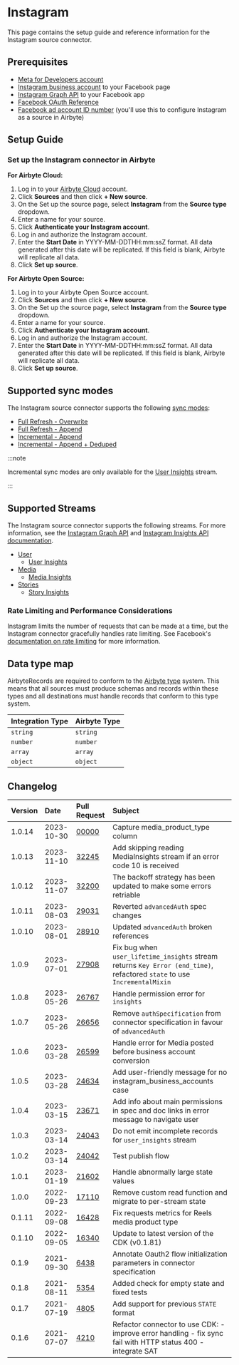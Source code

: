 # Instagram

This page contains the setup guide and reference information for the Instagram source connector.

## Prerequisites

- [Meta for Developers account](https://developers.facebook.com)
- [Instagram business account](https://www.facebook.com/business/help/898752960195806) to your Facebook page
- [Instagram Graph API](https://developers.facebook.com/docs/instagram-api/) to your Facebook app
- [Facebook OAuth Reference](https://developers.facebook.com/docs/instagram-basic-display-api/reference)
- [Facebook ad account ID number](https://www.facebook.com/business/help/1492627900875762) (you'll use this to configure Instagram as a source in Airbyte)

## Setup Guide

### Set up the Instagram connector in Airbyte

<!-- env:cloud -->

**For Airbyte Cloud:**

1. Log in to your [Airbyte Cloud](https://cloud.airbyte.com/workspaces) account.
2. Click **Sources** and then click **+ New source**.
3. On the Set up the source page, select **Instagram** from the **Source type** dropdown.
4. Enter a name for your source.
5. Click **Authenticate your Instagram account**.
6. Log in and authorize the Instagram account.
7. Enter the **Start Date** in YYYY-MM-DDTHH:mm:ssZ format. All data generated after this date will be replicated. If this field is blank, Airbyte will replicate all data.
8. Click **Set up source**.
<!-- /env:cloud -->

<!-- env:oss -->

**For Airbyte Open Source:**

1. Log in to your Airbyte Open Source account.
2. Click **Sources** and then click **+ New source**.
3. On the Set up the source page, select **Instagram** from the **Source type** dropdown.
4. Enter a name for your source.
5. Click **Authenticate your Instagram account**.
6. Log in and authorize the Instagram account.
7. Enter the **Start Date** in YYYY-MM-DDTHH:mm:ssZ format. All data generated after this date will be replicated. If this field is blank, Airbyte will replicate all data.
8. Click **Set up source**.
<!-- /env:oss -->

## Supported sync modes

The Instagram source connector supports the following [sync modes](https://docs.airbyte.com/cloud/core-concepts#connection-sync-modes):

- [Full Refresh - Overwrite](https://docs.airbyte.com/understanding-airbyte/connections/full-refresh-overwrite/)
- [Full Refresh - Append](https://docs.airbyte.com/understanding-airbyte/connections/full-refresh-append)
- [Incremental - Append](https://docs.airbyte.com/understanding-airbyte/connections/incremental-append)
- [Incremental - Append + Deduped](https://docs.airbyte.com/understanding-airbyte/connections/incremental-append-deduped)

:::note

Incremental sync modes are only available for the [User Insights](https://developers.facebook.com/docs/instagram-api/reference/ig-user/insights) stream.

:::

## Supported Streams

The Instagram source connector supports the following streams. For more information, see the [Instagram Graph API](https://developers.facebook.com/docs/instagram-api/) and [Instagram Insights API documentation](https://developers.facebook.com/docs/instagram-api/guides/insights/).

- [User](https://developers.facebook.com/docs/instagram-api/reference/ig-user)
  - [User Insights](https://developers.facebook.com/docs/instagram-api/reference/ig-user/insights)
- [Media](https://developers.facebook.com/docs/instagram-api/reference/ig-user/media)
  - [Media Insights](https://developers.facebook.com/docs/instagram-api/reference/ig-media/insights)
- [Stories](https://developers.facebook.com/docs/instagram-api/reference/ig-user/stories/)
  - [Story Insights](https://developers.facebook.com/docs/instagram-api/reference/ig-media/insights)

### Rate Limiting and Performance Considerations

Instagram limits the number of requests that can be made at a time, but the Instagram connector gracefully handles rate limiting. See Facebook's [documentation on rate limiting](https://developers.facebook.com/docs/graph-api/overview/rate-limiting/#instagram-graph-api) for more information.

## Data type map

AirbyteRecords are required to conform to the [Airbyte type](https://docs.airbyte.com/understanding-airbyte/supported-data-types/) system. This means that all sources must produce schemas and records within these types and all destinations must handle records that conform to this type system.

| Integration Type | Airbyte Type |
| :--------------- | :----------- |
| `string`         | `string`     |
| `number`         | `number`     |
| `array`          | `array`      |
| `object`         | `object`     |

## Changelog

| Version | Date       | Pull Request                                             | Subject                                                                                                                        |
|:--------|:-----------| :------------------------------------------------------- |:-------------------------------------------------------------------------------------------------------------------------------|
| 1.0.14  | 2023-10-30 | [00000](https://github.com/airbytehq/airbyte/pull/00000) | Capture media_product_type column                                                                                              |
| 1.0.13  | 2023-11-10 | [32245](https://github.com/airbytehq/airbyte/pull/32245) | Add skipping reading MediaInsights stream if an error code 10 is received                                                      |
| 1.0.12  | 2023-11-07 | [32200](https://github.com/airbytehq/airbyte/pull/32200) | The backoff strategy has been updated to make some errors retriable                                                            |
| 1.0.11  | 2023-08-03 | [29031](https://github.com/airbytehq/airbyte/pull/29031) | Reverted `advancedAuth` spec changes                                                                                           |
| 1.0.10  | 2023-08-01 | [28910](https://github.com/airbytehq/airbyte/pull/28910) | Updated `advancedAuth` broken references                                                                                       |
| 1.0.9   | 2023-07-01 | [27908](https://github.com/airbytehq/airbyte/pull/27908) | Fix bug when `user_lifetime_insights` stream returns `Key Error (end_time)`, refactored `state` to use `IncrementalMixin`      |
| 1.0.8   | 2023-05-26 | [26767](https://github.com/airbytehq/airbyte/pull/26767) | Handle permission error for `insights`                                                                                         |
| 1.0.7   | 2023-05-26 | [26656](https://github.com/airbytehq/airbyte/pull/26656) | Remove `authSpecification` from connector specification in favour of `advancedAuth`                                            |
| 1.0.6   | 2023-03-28 | [26599](https://github.com/airbytehq/airbyte/pull/26599) | Handle error for Media posted before business account conversion                                                               |
| 1.0.5   | 2023-03-28 | [24634](https://github.com/airbytehq/airbyte/pull/24634) | Add user-friendly message for no instagram_business_accounts case                                                              |
| 1.0.4   | 2023-03-15 | [23671](https://github.com/airbytehq/airbyte/pull/23671) | Add info about main permissions in spec and doc links in error message to navigate user                                        |
| 1.0.3   | 2023-03-14 | [24043](https://github.com/airbytehq/airbyte/pull/24043) | Do not emit incomplete records for `user_insights` stream                                                                      |
| 1.0.2   | 2023-03-14 | [24042](https://github.com/airbytehq/airbyte/pull/24042) | Test publish flow                                                                                                              |
| 1.0.1   | 2023-01-19 | [21602](https://github.com/airbytehq/airbyte/pull/21602) | Handle abnormally large state values                                                                                           |
| 1.0.0   | 2022-09-23 | [17110](https://github.com/airbytehq/airbyte/pull/17110) | Remove custom read function and migrate to per-stream state                                                                    |
| 0.1.11  | 2022-09-08 | [16428](https://github.com/airbytehq/airbyte/pull/16428) | Fix requests metrics for Reels media product type                                                                              |
| 0.1.10  | 2022-09-05 | [16340](https://github.com/airbytehq/airbyte/pull/16340) | Update to latest version of the CDK (v0.1.81)                                                                                  |
| 0.1.9   | 2021-09-30 | [6438](https://github.com/airbytehq/airbyte/pull/6438)   | Annotate Oauth2 flow initialization parameters in connector specification                                                      |
| 0.1.8   | 2021-08-11 | [5354](https://github.com/airbytehq/airbyte/pull/5354)   | Added check for empty state and fixed tests                                                                                    |
| 0.1.7   | 2021-07-19 | [4805](https://github.com/airbytehq/airbyte/pull/4805)   | Add support for previous `STATE` format                                                                                        |
| 0.1.6   | 2021-07-07 | [4210](https://github.com/airbytehq/airbyte/pull/4210)   | Refactor connector to use CDK: - improve error handling - fix sync fail with HTTP status 400 - integrate SAT                   |
